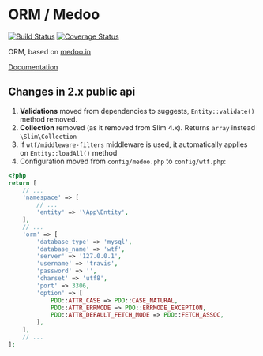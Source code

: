 # ORM / Medoo
[![Build Status](https://travis-ci.org/frameworkwtf/orm.svg?branch=2.x)](https://travis-ci.org/frameworkwtf/orm) [![Coverage Status](https://coveralls.io/repos/frameworkwtf/orm/badge.svg?branch=2.x&service=github)](https://coveralls.io/github/frameworkwtf/orm?branch=2.x)

ORM, based on [medoo.in](http://medoo.in)

[Documentation](https://framework.wtf/orm)

## Changes in 2.x public api

1. **Validations** moved from dependencies to suggests, `Entity::validate()` method removed.
2. **Collection** removed (as it removed from Slim 4.x). Returns `array` instead `\Slim\Collection`
3. If `wtf/middleware-filters` middleware is used, it automatically applies on `Entity::loadAll()` method
4. Configuration moved from `config/medoo.php` to `config/wtf.php`:

```php
<?php
return [
    // ...
    'namespace' => [
        // ...
        'entity' => '\App\Entity',
    ],
    // ...
    'orm' => [
        'database_type' => 'mysql',
        'database_name' => 'wtf',
        'server' => '127.0.0.1',
        'username' => 'travis',
        'password' => '',
        'charset' => 'utf8',
        'port' => 3306,
        'option' => [
            PDO::ATTR_CASE => PDO::CASE_NATURAL,
            PDO::ATTR_ERRMODE => PDO::ERRMODE_EXCEPTION,
            PDO::ATTR_DEFAULT_FETCH_MODE => PDO::FETCH_ASSOC,
        ],
    ],
    // ...
];
```

